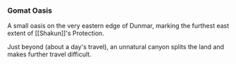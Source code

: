 ### Gomat Oasis

A small oasis on the very eastern edge of Dunmar, marking the furthest east extent of [[Shakun]]'s Protection.

Just beyond (about a day's travel), an unnatural canyon splits the land and makes further travel difficult.
